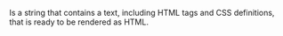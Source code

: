 Is a string that contains a text, including HTML tags and CSS definitions, that is ready to be rendered as HTML.
